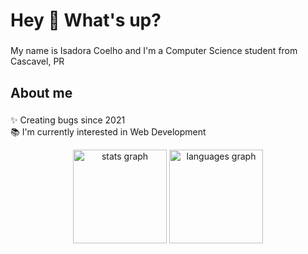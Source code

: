 <h1 align="left">Hey 👋 What's up?</h1>

###

<p align="left">My name is Isadora Coelho and I'm a Computer Science student from Cascavel, PR</p>

###

<h2 align="left">About me</h2>

###

<p align="left">✨ Creating bugs since 2021<br>📚 I'm currently interested in Web Development</p>

<div align="center">
  <img src="https://github-readme-stats.vercel.app/api?username=isacoelhou&hide_title=false&hide_rank=false&show_icons=true&include_all_commits=true&count_private=true&disable_animations=false&theme=dracula&locale=en&hide_border=false&order=1" height="150" alt="stats graph"  />
  <img src="https://github-readme-stats.vercel.app/api/top-langs?username=isacoelhou&locale=en&hide_title=false&layout=compact&card_width=320&langs_count=5&theme=dracula&hide_border=false&order=2" height="150" alt="languages graph"  />
</div>
